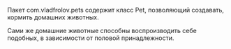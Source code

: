 Пакет com.vladfrolov.pets содержит класс Pet, позволяющий создавать, кормить домашних животных.

Сами же домашние животные способны воспроизводить себе подобных, в зависимости от половой принадлежности.